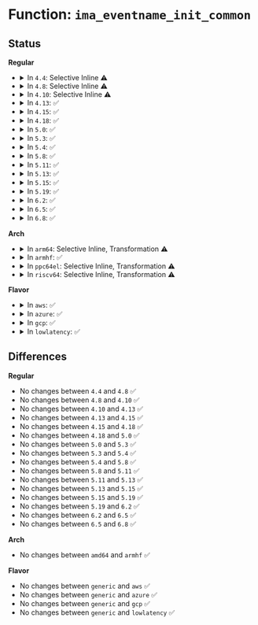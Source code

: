 # Function: <code>ima_eventname_init_common</code>

## Status
<b>Regular</b>
<ul>
<li>
<details>
<summary>In <code>4.4</code>: Selective Inline ⚠️</summary>

```c
int ima_eventname_init_common(struct ima_event_data *event_data, struct ima_field_data *field_data, bool size_limit);
```

**Collision:** Unique Static

**Inline:** Selective

**Transformation:** False

**Instances:**

```
In security/integrity/ima/ima_template_lib.c (ffffffff81399fd0)
Location: security/integrity/ima/ima_template_lib.c:263
Inline: True
Direct callers:
  - security/integrity/ima/ima_template_lib.c:ima_eventname_init
  - security/integrity/ima/ima_template_lib.c:ima_eventname_ng_init
```
**Symbols:**

```
ffffffff81399fd0-ffffffff8139a050: ima_eventname_init_common (STB_LOCAL)
```
</details>
</li>
<li>
<details>
<summary>In <code>4.8</code>: Selective Inline ⚠️</summary>

```c
int ima_eventname_init_common(struct ima_event_data *event_data, struct ima_field_data *field_data, bool size_limit);
```

**Collision:** Unique Static

**Inline:** Selective

**Transformation:** False

**Instances:**

```
In security/integrity/ima/ima_template_lib.c (ffffffff813d6e10)
Location: security/integrity/ima/ima_template_lib.c:262
Inline: True
Direct callers:
  - security/integrity/ima/ima_template_lib.c:ima_eventname_ng_init
  - security/integrity/ima/ima_template_lib.c:ima_eventname_init
```
**Symbols:**

```
ffffffff813d6e10-ffffffff813d6e8f: ima_eventname_init_common (STB_LOCAL)
```
</details>
</li>
<li>
<details>
<summary>In <code>4.10</code>: Selective Inline ⚠️</summary>

```c
int ima_eventname_init_common(struct ima_event_data *event_data, struct ima_field_data *field_data, bool size_limit);
```

**Collision:** Unique Static

**Inline:** Selective

**Transformation:** False

**Instances:**

```
In security/integrity/ima/ima_template_lib.c (ffffffff813eeab0)
Location: security/integrity/ima/ima_template_lib.c:265
Inline: True
Direct callers:
  - security/integrity/ima/ima_template_lib.c:ima_eventname_ng_init
  - security/integrity/ima/ima_template_lib.c:ima_eventname_init
```
**Symbols:**

```
ffffffff813eeab0-ffffffff813eeb2f: ima_eventname_init_common (STB_LOCAL)
```
</details>
</li>
<li>
<details>
<summary>In <code>4.13</code>: ✅</summary>

```c
int ima_eventname_init_common(struct ima_event_data *event_data, struct ima_field_data *field_data, bool size_limit);
```

**Collision:** Unique Static

**Inline:** No

**Transformation:** False

**Instances:**

```
In security/integrity/ima/ima_template_lib.c (ffffffff813faf10)
Location: security/integrity/ima/ima_template_lib.c:326
Inline: False
Direct callers:
  - security/integrity/ima/ima_template_lib.c:ima_eventname_ng_init
  - security/integrity/ima/ima_template_lib.c:ima_eventname_init
```
**Symbols:**

```
ffffffff813faf10-ffffffff813faf8e: ima_eventname_init_common (STB_LOCAL)
```
</details>
</li>
<li>
<details>
<summary>In <code>4.15</code>: ✅</summary>

```c
int ima_eventname_init_common(struct ima_event_data *event_data, struct ima_field_data *field_data, bool size_limit);
```

**Collision:** Unique Static

**Inline:** No

**Transformation:** False

**Instances:**

```
In security/integrity/ima/ima_template_lib.c (ffffffff814233b0)
Location: security/integrity/ima/ima_template_lib.c:326
Inline: False
Direct callers:
  - security/integrity/ima/ima_template_lib.c:ima_eventname_ng_init
  - security/integrity/ima/ima_template_lib.c:ima_eventname_init
```
**Symbols:**

```
ffffffff814233b0-ffffffff8142342e: ima_eventname_init_common (STB_LOCAL)
```
</details>
</li>
<li>
<details>
<summary>In <code>4.18</code>: ✅</summary>

```c
int ima_eventname_init_common(struct ima_event_data *event_data, struct ima_field_data *field_data, bool size_limit);
```

**Collision:** Unique Static

**Inline:** No

**Transformation:** False

**Instances:**

```
In security/integrity/ima/ima_template_lib.c (ffffffff814559e0)
Location: security/integrity/ima/ima_template_lib.c:328
Inline: False
Direct callers:
  - security/integrity/ima/ima_template_lib.c:ima_eventname_ng_init
  - security/integrity/ima/ima_template_lib.c:ima_eventname_init
```
**Symbols:**

```
ffffffff814559e0-ffffffff81455a62: ima_eventname_init_common (STB_LOCAL)
```
</details>
</li>
<li>
<details>
<summary>In <code>5.0</code>: ✅</summary>

```c
int ima_eventname_init_common(struct ima_event_data *event_data, struct ima_field_data *field_data, bool size_limit);
```

**Collision:** Unique Static

**Inline:** No

**Transformation:** False

**Instances:**

```
In security/integrity/ima/ima_template_lib.c (ffffffff81472dc0)
Location: security/integrity/ima/ima_template_lib.c:328
Inline: False
Direct callers:
  - security/integrity/ima/ima_template_lib.c:ima_eventname_ng_init
  - security/integrity/ima/ima_template_lib.c:ima_eventname_init
```
**Symbols:**

```
ffffffff81472dc0-ffffffff81472e42: ima_eventname_init_common (STB_LOCAL)
```
</details>
</li>
<li>
<details>
<summary>In <code>5.3</code>: ✅</summary>

```c
int ima_eventname_init_common(struct ima_event_data *event_data, struct ima_field_data *field_data, bool size_limit);
```

**Collision:** Unique Static

**Inline:** No

**Transformation:** False

**Instances:**

```
In security/integrity/ima/ima_template_lib.c (ffffffff814a0a60)
Location: security/integrity/ima/ima_template_lib.c:331
Inline: False
Direct callers:
  - security/integrity/ima/ima_template_lib.c:ima_eventname_ng_init
  - security/integrity/ima/ima_template_lib.c:ima_eventname_init
```
**Symbols:**

```
ffffffff814a0a60-ffffffff814a0ae2: ima_eventname_init_common (STB_LOCAL)
```
</details>
</li>
<li>
<details>
<summary>In <code>5.4</code>: ✅</summary>

```c
int ima_eventname_init_common(struct ima_event_data *event_data, struct ima_field_data *field_data, bool size_limit);
```

**Collision:** Unique Static

**Inline:** No

**Transformation:** False

**Instances:**

```
In security/integrity/ima/ima_template_lib.c (ffffffff814bb100)
Location: security/integrity/ima/ima_template_lib.c:367
Inline: False
Direct callers:
  - security/integrity/ima/ima_template_lib.c:ima_eventname_ng_init
  - security/integrity/ima/ima_template_lib.c:ima_eventname_init
```
**Symbols:**

```
ffffffff814bb100-ffffffff814bb182: ima_eventname_init_common (STB_LOCAL)
```
</details>
</li>
<li>
<details>
<summary>In <code>5.8</code>: ✅</summary>

```c
int ima_eventname_init_common(struct ima_event_data *event_data, struct ima_field_data *field_data, bool size_limit);
```

**Collision:** Unique Static

**Inline:** No

**Transformation:** False

**Instances:**

```
In security/integrity/ima/ima_template_lib.c (ffffffff8151b550)
Location: security/integrity/ima/ima_template_lib.c:383
Inline: False
Direct callers:
  - security/integrity/ima/ima_template_lib.c:ima_eventname_ng_init
  - security/integrity/ima/ima_template_lib.c:ima_eventname_init
```
**Symbols:**

```
ffffffff8151b550-ffffffff8151b5cd: ima_eventname_init_common (STB_LOCAL)
```
</details>
</li>
<li>
<details>
<summary>In <code>5.11</code>: ✅</summary>

```c
int ima_eventname_init_common(struct ima_event_data *event_data, struct ima_field_data *field_data, bool size_limit);
```

**Collision:** Unique Static

**Inline:** No

**Transformation:** False

**Instances:**

```
In security/integrity/ima/ima_template_lib.c (ffffffff81538400)
Location: security/integrity/ima/ima_template_lib.c:383
Inline: False
Direct callers:
  - security/integrity/ima/ima_template_lib.c:ima_eventname_ng_init
  - security/integrity/ima/ima_template_lib.c:ima_eventname_init
```
**Symbols:**

```
ffffffff81538400-ffffffff8153847d: ima_eventname_init_common (STB_LOCAL)
```
</details>
</li>
<li>
<details>
<summary>In <code>5.13</code>: ✅</summary>

```c
int ima_eventname_init_common(struct ima_event_data *event_data, struct ima_field_data *field_data, bool size_limit);
```

**Collision:** Unique Static

**Inline:** No

**Transformation:** False

**Instances:**

```
In security/integrity/ima/ima_template_lib.c (ffffffff81540b10)
Location: security/integrity/ima/ima_template_lib.c:383
Inline: False
Direct callers:
  - security/integrity/ima/ima_template_lib.c:ima_eventname_ng_init
  - security/integrity/ima/ima_template_lib.c:ima_eventname_init
```
**Symbols:**

```
ffffffff81540b10-ffffffff81540b8d: ima_eventname_init_common (STB_LOCAL)
```
</details>
</li>
<li>
<details>
<summary>In <code>5.15</code>: ✅</summary>

```c
int ima_eventname_init_common(struct ima_event_data *event_data, struct ima_field_data *field_data, bool size_limit);
```

**Collision:** Unique Static

**Inline:** No

**Transformation:** False

**Instances:**

```
In security/integrity/ima/ima_template_lib.c (ffffffff815a0480)
Location: security/integrity/ima/ima_template_lib.c:424
Inline: False
Direct callers:
  - security/integrity/ima/ima_template_lib.c:ima_eventname_ng_init
  - security/integrity/ima/ima_template_lib.c:ima_eventname_init
```
**Symbols:**

```
ffffffff815a0480-ffffffff815a04fd: ima_eventname_init_common (STB_LOCAL)
```
</details>
</li>
<li>
<details>
<summary>In <code>5.19</code>: ✅</summary>

```c
int ima_eventname_init_common(struct ima_event_data *event_data, struct ima_field_data *field_data, bool size_limit);
```

**Collision:** Unique Static

**Inline:** No

**Transformation:** False

**Instances:**

```
In security/integrity/ima/ima_template_lib.c (ffffffff816461a0)
Location: security/integrity/ima/ima_template_lib.c:481
Inline: False
Direct callers:
  - security/integrity/ima/ima_template_lib.c:ima_eventname_ng_init
  - security/integrity/ima/ima_template_lib.c:ima_eventname_init
```
**Symbols:**

```
ffffffff816461a0-ffffffff81646229: ima_eventname_init_common (STB_LOCAL)
```
</details>
</li>
<li>
<details>
<summary>In <code>6.2</code>: ✅</summary>

```c
int ima_eventname_init_common(struct ima_event_data *event_data, struct ima_field_data *field_data, bool size_limit);
```

**Collision:** Unique Static

**Inline:** No

**Transformation:** False

**Instances:**

```
In security/integrity/ima/ima_template_lib.c (ffffffff816fe520)
Location: security/integrity/ima/ima_template_lib.c:481
Inline: False
Direct callers:
  - security/integrity/ima/ima_template_lib.c:ima_eventname_ng_init
  - security/integrity/ima/ima_template_lib.c:ima_eventname_init
```
**Symbols:**

```
ffffffff816fe520-ffffffff816fe5a9: ima_eventname_init_common (STB_LOCAL)
```
</details>
</li>
<li>
<details>
<summary>In <code>6.5</code>: ✅</summary>

```c
int ima_eventname_init_common(struct ima_event_data *event_data, struct ima_field_data *field_data, bool size_limit);
```

**Collision:** Unique Static

**Inline:** No

**Transformation:** False

**Instances:**

```
In security/integrity/ima/ima_template_lib.c (ffffffff81738490)
Location: security/integrity/ima/ima_template_lib.c:481
Inline: False
Direct callers:
  - security/integrity/ima/ima_template_lib.c:ima_eventname_ng_init
  - security/integrity/ima/ima_template_lib.c:ima_eventname_init
```
**Symbols:**

```
ffffffff81738490-ffffffff8173851c: ima_eventname_init_common (STB_LOCAL)
```
</details>
</li>
<li>
<details>
<summary>In <code>6.8</code>: ✅</summary>

```c
int ima_eventname_init_common(struct ima_event_data *event_data, struct ima_field_data *field_data, bool size_limit);
```

**Collision:** Unique Static

**Inline:** No

**Transformation:** False

**Instances:**

```
In security/integrity/ima/ima_template_lib.c (ffffffff81778fb0)
Location: security/integrity/ima/ima_template_lib.c:481
Inline: False
Direct callers:
  - security/integrity/ima/ima_template_lib.c:ima_eventname_ng_init
  - security/integrity/ima/ima_template_lib.c:ima_eventname_init
```
**Symbols:**

```
ffffffff81778fb0-ffffffff8177903c: ima_eventname_init_common (STB_LOCAL)
```
</details>
</li>
</ul>
<b>Arch</b>
<ul>
<li>
<details>
<summary>In <code>arm64</code>: Selective Inline, Transformation ⚠️</summary>

**Collision:** Unique Static

**Inline:** Selective

**Transformation:** True

**Instances:**

```
In security/integrity/ima/ima_template_lib.c (ffff8000105b3608)
Location: security/integrity/ima/ima_template_lib.c:367
Inline: True
Direct callers:
  - security/integrity/ima/ima_template_lib.c:ima_eventname_ng_init
  - security/integrity/ima/ima_template_lib.c:ima_eventname_init
```
**Symbols:**

```
ffff8000105b3608-ffff8000105b36a4: ima_eventname_init_common.isra.0 (STB_LOCAL)
```
</details>
</li>
<li>
<details>
<summary>In <code>armhf</code>: ✅</summary>

```c
int ima_eventname_init_common(struct ima_event_data *event_data, struct ima_field_data *field_data, bool size_limit);
```

**Collision:** Unique Static

**Inline:** No

**Transformation:** False

**Instances:**

```
In security/integrity/ima/ima_template_lib.c (c0762b20)
Location: security/integrity/ima/ima_template_lib.c:367
Inline: False
Direct callers:
  - security/integrity/ima/ima_template_lib.c:ima_eventname_ng_init
  - security/integrity/ima/ima_template_lib.c:ima_eventname_init
```
**Symbols:**

```
c0762b20-c0762bb4: ima_eventname_init_common (STB_LOCAL)
```
</details>
</li>
<li>
<details>
<summary>In <code>ppc64el</code>: Selective Inline, Transformation ⚠️</summary>

**Collision:** Unique Static

**Inline:** Selective

**Transformation:** True

**Instances:**

```
In security/integrity/ima/ima_template_lib.c (c000000000735e00)
Location: security/integrity/ima/ima_template_lib.c:367
Inline: True
Direct callers:
  - security/integrity/ima/ima_template_lib.c:ima_eventname_ng_init
  - security/integrity/ima/ima_template_lib.c:ima_eventname_init
```
**Symbols:**

```
c000000000735e00-c000000000735f04: ima_eventname_init_common.isra.0 (STB_LOCAL)
```
</details>
</li>
<li>
<details>
<summary>In <code>riscv64</code>: Selective Inline, Transformation ⚠️</summary>

**Collision:** Unique Static

**Inline:** Selective

**Transformation:** True

**Instances:**

```
In security/integrity/ima/ima_template_lib.c (ffffffe0003fab92)
Location: security/integrity/ima/ima_template_lib.c:367
Inline: True
Direct callers:
  - security/integrity/ima/ima_template_lib.c:ima_eventname_ng_init
  - security/integrity/ima/ima_template_lib.c:ima_eventname_init
```
**Symbols:**

```
ffffffe0003fab92-ffffffe0003fac14: ima_eventname_init_common.isra.0 (STB_LOCAL)
```
</details>
</li>
</ul>
<b>Flavor</b>
<ul>
<li>
<details>
<summary>In <code>aws</code>: ✅</summary>

```c
int ima_eventname_init_common(struct ima_event_data *event_data, struct ima_field_data *field_data, bool size_limit);
```

**Collision:** Unique Static

**Inline:** No

**Transformation:** False

**Instances:**

```
In security/integrity/ima/ima_template_lib.c (ffffffff814b36e0)
Location: security/integrity/ima/ima_template_lib.c:367
Inline: False
Direct callers:
  - security/integrity/ima/ima_template_lib.c:ima_eventname_ng_init
  - security/integrity/ima/ima_template_lib.c:ima_eventname_init
```
**Symbols:**

```
ffffffff814b36e0-ffffffff814b3762: ima_eventname_init_common (STB_LOCAL)
```
</details>
</li>
<li>
<details>
<summary>In <code>azure</code>: ✅</summary>

```c
int ima_eventname_init_common(struct ima_event_data *event_data, struct ima_field_data *field_data, bool size_limit);
```

**Collision:** Unique Static

**Inline:** No

**Transformation:** False

**Instances:**

```
In security/integrity/ima/ima_template_lib.c (ffffffff814a4100)
Location: security/integrity/ima/ima_template_lib.c:367
Inline: False
Direct callers:
  - security/integrity/ima/ima_template_lib.c:ima_eventname_ng_init
  - security/integrity/ima/ima_template_lib.c:ima_eventname_init
```
**Symbols:**

```
ffffffff814a4100-ffffffff814a4182: ima_eventname_init_common (STB_LOCAL)
```
</details>
</li>
<li>
<details>
<summary>In <code>gcp</code>: ✅</summary>

```c
int ima_eventname_init_common(struct ima_event_data *event_data, struct ima_field_data *field_data, bool size_limit);
```

**Collision:** Unique Static

**Inline:** No

**Transformation:** False

**Instances:**

```
In security/integrity/ima/ima_template_lib.c (ffffffff814af770)
Location: security/integrity/ima/ima_template_lib.c:367
Inline: False
Direct callers:
  - security/integrity/ima/ima_template_lib.c:ima_eventname_ng_init
  - security/integrity/ima/ima_template_lib.c:ima_eventname_init
```
**Symbols:**

```
ffffffff814af770-ffffffff814af7f2: ima_eventname_init_common (STB_LOCAL)
```
</details>
</li>
<li>
<details>
<summary>In <code>lowlatency</code>: ✅</summary>

```c
int ima_eventname_init_common(struct ima_event_data *event_data, struct ima_field_data *field_data, bool size_limit);
```

**Collision:** Unique Static

**Inline:** No

**Transformation:** False

**Instances:**

```
In security/integrity/ima/ima_template_lib.c (ffffffff814c81f0)
Location: security/integrity/ima/ima_template_lib.c:367
Inline: False
Direct callers:
  - security/integrity/ima/ima_template_lib.c:ima_eventname_ng_init
  - security/integrity/ima/ima_template_lib.c:ima_eventname_init
```
**Symbols:**

```
ffffffff814c81f0-ffffffff814c8272: ima_eventname_init_common (STB_LOCAL)
```
</details>
</li>
</ul>

## Differences
<b>Regular</b>
<ul>
<li>
No changes between <code>4.4</code> and <code>4.8</code> ✅
</li>
<li>
No changes between <code>4.8</code> and <code>4.10</code> ✅
</li>
<li>
No changes between <code>4.10</code> and <code>4.13</code> ✅
</li>
<li>
No changes between <code>4.13</code> and <code>4.15</code> ✅
</li>
<li>
No changes between <code>4.15</code> and <code>4.18</code> ✅
</li>
<li>
No changes between <code>4.18</code> and <code>5.0</code> ✅
</li>
<li>
No changes between <code>5.0</code> and <code>5.3</code> ✅
</li>
<li>
No changes between <code>5.3</code> and <code>5.4</code> ✅
</li>
<li>
No changes between <code>5.4</code> and <code>5.8</code> ✅
</li>
<li>
No changes between <code>5.8</code> and <code>5.11</code> ✅
</li>
<li>
No changes between <code>5.11</code> and <code>5.13</code> ✅
</li>
<li>
No changes between <code>5.13</code> and <code>5.15</code> ✅
</li>
<li>
No changes between <code>5.15</code> and <code>5.19</code> ✅
</li>
<li>
No changes between <code>5.19</code> and <code>6.2</code> ✅
</li>
<li>
No changes between <code>6.2</code> and <code>6.5</code> ✅
</li>
<li>
No changes between <code>6.5</code> and <code>6.8</code> ✅
</li>
</ul>
<b>Arch</b>
<ul>
<li>
No changes between <code>amd64</code> and <code>armhf</code> ✅
</li>
</ul>
<b>Flavor</b>
<ul>
<li>
No changes between <code>generic</code> and <code>aws</code> ✅
</li>
<li>
No changes between <code>generic</code> and <code>azure</code> ✅
</li>
<li>
No changes between <code>generic</code> and <code>gcp</code> ✅
</li>
<li>
No changes between <code>generic</code> and <code>lowlatency</code> ✅
</li>
</ul>
